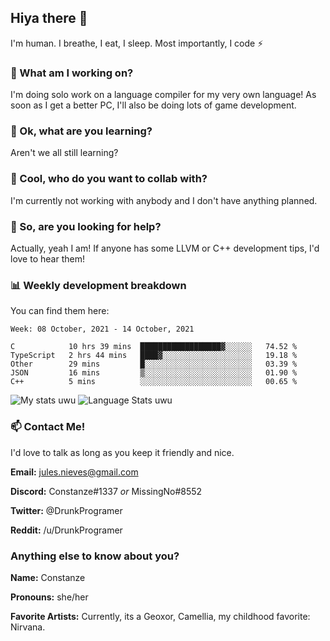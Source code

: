 ## Hiya there 👋

I'm human. I breathe, I eat, I sleep. Most importantly, I code ⚡️

### 🔭 What am I working on?

I'm doing solo work on a language compiler for my very own language! As soon as I get a better PC, I'll also be doing lots of game development.

### 🌱 Ok, what are you learning?

Aren't we all still learning?

### 👯 Cool, who do you want to collab with?

I'm currently not working with anybody and I don't have anything planned.

### 🤔 So, are you looking for help?

Actually, yeah I am! If anyone has some LLVM or C++ development tips, I'd love to hear them!

### 📊 Weekly development breakdown

You can find them here:

<!--START_SECTION:waka-->
```text
Week: 08 October, 2021 - 14 October, 2021

C            10 hrs 39 mins  ██████████████████▓░░░░░░   74.52 % 
TypeScript   2 hrs 44 mins   ████▓░░░░░░░░░░░░░░░░░░░░   19.18 % 
Other        29 mins         █░░░░░░░░░░░░░░░░░░░░░░░░   03.39 % 
JSON         16 mins         ▒░░░░░░░░░░░░░░░░░░░░░░░░   01.90 % 
C++          5 mins          ░░░░░░░░░░░░░░░░░░░░░░░░░   00.65 % 
```
<!--END_SECTION:waka-->
<!-- ![Constanze's wakatime stats](https://github-readme-stats.vercel.app/api/wakatime?username=constanze) -->

![My stats uwu](https://github-readme-stats.vercel.app/api?username=cstanze&show_icons=true&theme=onedark)
![Language Stats uwu](https://github-readme-stats.vercel.app/api/top-langs/?username=cstanze&layout=compact&theme=onedark)

### 📫 Contact Me!

I'd love to talk as long as you keep it friendly and nice.

**Email:** jules.nieves@gmail.com

**Discord:** Constanze#1337 *or* MissingNo#8552

**Twitter:** @DrunkProgramer

**Reddit:** /u/DrunkProgramer

### Anything else to know about you?

**Name:** Constanze

**Pronouns:** she/her

**Favorite Artists:** Currently, its a Geoxor, Camellia, my childhood favorite: Nirvana.
